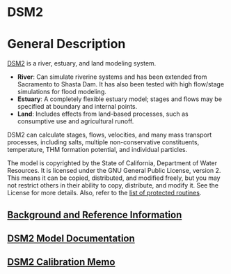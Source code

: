 # DSM2

# General Description

[DSM2](http://baydeltaoffice.water.ca.gov/modeling/deltamodeling/models/dsm2v6/dsm2.cfm) is a river, estuary, and land modeling system.

- **River**: Can simulate riverine systems and has been extended from Sacramento to Shasta Dam. It has also been tested with high flow/stage simulations for flood modeling.
- **Estuary**: A completely flexible estuary model; stages and flows may be specified at boundary and internal points.
- **Land**: Includes effects from land-based processes, such as consumptive use and agricultural runoff.

DSM2 can calculate stages, flows, velocities, and many mass transport processes, including salts, multiple non-conservative constituents, temperature, THM formation potential, and individual particles.

The model is copyrighted by the State of California, Department of Water Resources. It is licensed under the GNU General Public License, version 2. This means it can be copied, distributed, and modified freely, but you may not restrict others in their ability to copy, distribute, and modify it. See the License for more details. Also, refer to the [list of protected routines](http://modeling.water.ca.gov/delta/models/dsm2v6/source/Protect.txt).

## [Background and Reference Information](Background_Material_and_References)

## [DSM2 Model Documentation](Documentation)

## [DSM2 Calibration Memo](Calibration_Memo)






